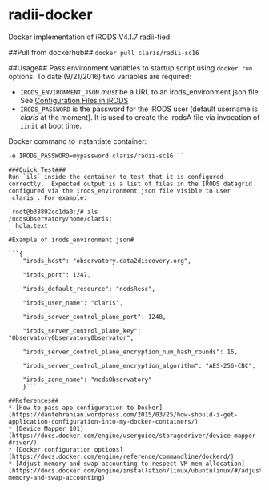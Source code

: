 # radii-docker

Docker implementation of iRODS V4.1.7 radii-fied.

##Pull from dockerhub##
`docker pull claris/radii-sc16`

##Usage##
Pass environment variables to startup script using `docker run` options.  To date (9/21/2016) two variables are required:

* `IRODS_ENVIRONMENT_JSON` *must* be a URL to an irods_environment json file.  See [Configuration Files in iRODS](https://docs.irods.org/4.1.7/manual/configuration/)
* `IRODS_PASSWORD` is the password for the iRODS user (default username is _claris_ at the moment). It is used to create the irodsA file via invocation of `iinit` at boot time.

Docker command to instantiate container:

```docker run -ti -e IRODS_ENVIRONMENT_JSON=http://X.X.X.X:8080/irods/filename.json \
-e IRODS_PASSWORD=mypassword claris/radii-sc16```

###Quick Test###
Run `ils` inside the container to test that it is configured correctly.  Expected output is a list of files in the IRODS datagrid configured via the irods_environment.json file visible to user _claris_. For example:

`root@b38892cc1da0:/# ils
/ncdsObservatory/home/claris:
  hola.text
`
#Example of irods_environment.json#

```{
    "irods_host": "observatory.data2discovery.org",

    "irods_port": 1247,

    "irods_default_resource": "ncdsResc",

    "irods_user_name": "claris",

    "irods_server_control_plane_port": 1248,

    "irods_server_control_plane_key": "0bservatory0bservatory0bservator",

    "irods_server_control_plane_encryption_num_hash_rounds": 16,

    "irods_server_control_plane_encryption_algorithm": "AES-256-CBC",

    "irods_zone_name": "ncdsObservatory"
    }```

##References##
* [How to pass app configuration to Docker] (https://dantehranian.wordpress.com/2015/03/25/how-should-i-get-application-configuration-into-my-docker-containers/)
* [Device Mapper 101] (https://docs.docker.com/engine/userguide/storagedriver/device-mapper-driver/)
* [Docker configuration options] (https://docs.docker.com/engine/reference/commandline/dockerd/)
* [Adjust memory and swap accounting to respect VM mem allocation] (https://docs.docker.com/engine/installation/linux/ubuntulinux/#/adjust-memory-and-swap-accounting)



